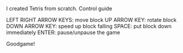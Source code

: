 I created Tetris from scratch. 
Control guide

LEFT RIGHT ARROW KEYS: move block
UP ARROW KEY: rotate block
DOWN ARROW KEY: speed up block falling 
SPACE: put block down immediately 
ENTER: pause/unpause the game

Goodgame!
